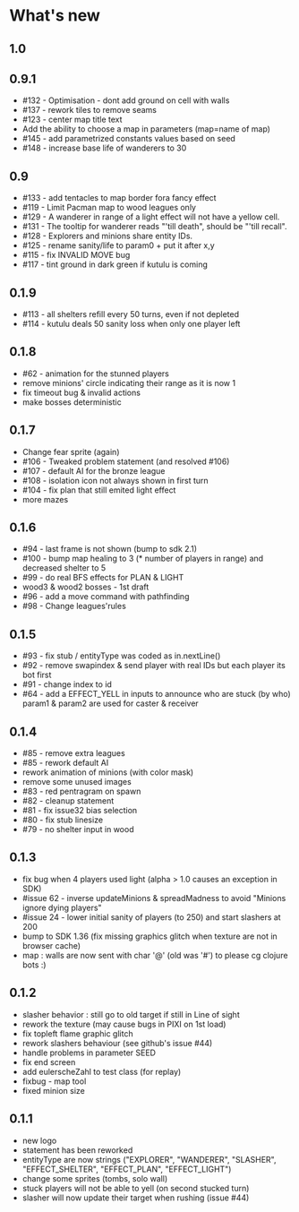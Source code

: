 # What's new

## 1.0

## 0.9.1
* #132 - Optimisation - dont add ground on cell with walls
* #137 - rework tiles to remove seams
* #123 - center map title text
* Add the ability to choose a map in parameters (map=name of map)
* #145 - add parametrized constants values based on seed
* #148 - increase base life of wanderers to 30

## 0.9
* #133 - add tentacles to map border fora fancy effect
* #119 - Limit Pacman map to wood leagues only
* #129 - A wanderer in range of a light effect will not have a yellow cell.
* #131 - The tooltip for wanderer reads "'till death", should be "'till recall".
* #128 - Explorers and minions share entity IDs. 
* #125 - rename sanity/life to param0 + put it after x,y
* #115 - fix INVALID MOVE bug
* #117 - tint ground in dark green if kutulu is coming

## 0.1.9
* #113 - all shelters refill every 50 turns, even if not depleted
* #114 - kutulu deals 50 sanity loss when only one player left

## 0.1.8 
* #62 - animation for the stunned players
* remove minions' circle indicating their range as it is now 1
* fix timeout bug & invalid actions
* make bosses deterministic

## 0.1.7
* Change fear sprite (again)
* #106 - Tweaked problem statement (and resolved #106)
* #107 - default AI for the bronze league
* #108 - isolation icon not always shown in first turn
* #104 - fix plan that still emited light effect
* more mazes

## 0.1.6
* #94 - last frame is not shown (bump to sdk 2.1)
* #100 - bump map healing to 3 (* number of players in range) and decreased shelter to 5
* #99 - do real BFS effects for PLAN & LIGHT
* wood3 & wood2 bosses - 1st draft
* #96 - add a move command with pathfinding
* #98 - Change leagues'rules


## 0.1.5
* #93 - fix stub / entityType was coded as in.nextLine()
* #92 - remove swapindex & send player with real IDs but each player its bot first
* #91 - change index to id
* #64 - add a EFFECT_YELL in inputs to announce who are stuck (by who) param1 & param2 are used for caster & receiver

## 0.1.4
* #85 - remove extra leagues
* #85 - rework default AI
* rework animation of minions (with color mask)
* remove some unused images
* #83 - red pentragram on spawn
* #82 - cleanup statement
* #81 - fix issue32 bias selection
* #80 - fix stub linesize
* #79 - no shelter input in wood

## 0.1.3
* fix bug when 4 players used light (alpha > 1.0 causes an exception in SDK)
* #issue 62 - inverse updateMinions & spreadMadness to avoid "Minions ignore dying players"
* #issue 24 - lower initial sanity of players (to 250) and start slashers at 200
* bump to SDK 1.36 (fix missing graphics glitch when texture are not in browser cache)
* map : walls are now sent with char '@' (old was '#') to please cg clojure bots :)

## 0.1.2
* slasher behavior : still go to old target if still in Line of sight
* rework the texture (may cause bugs in PIXI on 1st load)
* fix topleft flame graphic glitch
* rework slashers behaviour (see github's issue #44)
* handle problems in parameter SEED
* fix end screen
* add eulerscheZahl to test class (for replay)
* fixbug - map tool
* fixed minion size

## 0.1.1
* new logo
* statement has been reworked
* entityType are now strings ("EXPLORER", "WANDERER", "SLASHER", "EFFECT_SHELTER", "EFFECT_PLAN", "EFFECT_LIGHT")
* change some sprites (tombs, solo wall)
* stuck players will not be able to yell (on second stucked turn)
* slasher will now update their target when rushing (issue #44) 